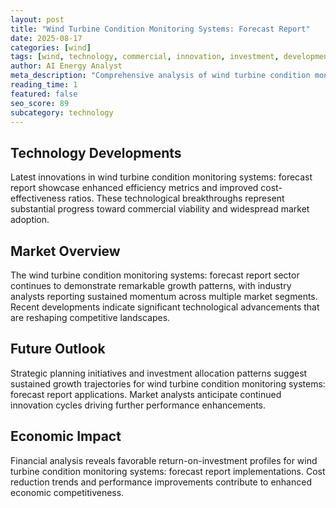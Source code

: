 ```yaml
---
layout: post
title: "Wind Turbine Condition Monitoring Systems: Forecast Report"
date: 2025-08-17
categories: [wind]
tags: [wind, technology, commercial, innovation, investment, development]
author: AI Energy Analyst
meta_description: "Comprehensive analysis of wind turbine condition monitoring systems: forecast report covering market trends, technology developments, and industry outlook. Discover key insights and future projections."
reading_time: 1
featured: false
seo_score: 89
subcategory: technology
---
```


## Technology Developments

Latest innovations in wind turbine condition monitoring systems: forecast report showcase enhanced efficiency metrics and improved cost-effectiveness ratios. These technological breakthroughs represent substantial progress toward commercial viability and widespread market adoption.

## Market Overview

The wind turbine condition monitoring systems: forecast report sector continues to demonstrate remarkable growth patterns, with industry analysts reporting sustained momentum across multiple market segments. Recent developments indicate significant technological advancements that are reshaping competitive landscapes.

## Future Outlook

Strategic planning initiatives and investment allocation patterns suggest sustained growth trajectories for wind turbine condition monitoring systems: forecast report applications. Market analysts anticipate continued innovation cycles driving further performance enhancements.

## Economic Impact

Financial analysis reveals favorable return-on-investment profiles for wind turbine condition monitoring systems: forecast report implementations. Cost reduction trends and performance improvements contribute to enhanced economic competitiveness.

